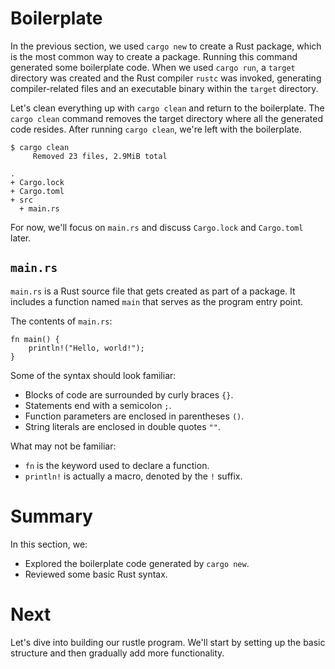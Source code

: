 # Boilerplate

In the previous section, we used `cargo new` to create a Rust package, which is
the most common way to create a package. Running this command generated some
boilerplate code. When we used `cargo run`, a `target` directory was created and
the Rust compiler `rustc` was invoked, generating compiler-related files and an
executable binary within the `target` directory.

Let's clean everything up with `cargo clean` and return to the boilerplate. The
`cargo clean` command removes the target directory where all the generated code
resides. After running `cargo clean`, we're left with the boilerplate.

```console
$ cargo clean
     Removed 23 files, 2.9MiB total
```

```console
.
+ Cargo.lock
+ Cargo.toml
+ src
  + main.rs
```

For now, we'll focus on `main.rs` and discuss `Cargo.lock` and `Cargo.toml`
later.

## `main.rs`

`main.rs` is a Rust source file that gets created as part of a package. It
includes a function named `main` that serves as the program entry point.

The contents of `main.rs`:

```rust,editable
fn main() {
    println!("Hello, world!");
}
```

Some of the syntax should look familiar:

- Blocks of code are surrounded by curly braces `{}`.
- Statements end with a semicolon `;`.
- Function parameters are enclosed in parentheses `()`.
- String literals are enclosed in double quotes `""`.

What may not be familiar:

- `fn` is the keyword used to declare a function.
- `println!` is actually a macro, denoted by the `!` suffix.

# Summary

In this section, we:

- Explored the boilerplate code generated by `cargo new`.
- Reviewed some basic Rust syntax.

# Next

Let's dive into building our rustle program. We'll start by setting up the basic
structure and then gradually add more functionality.
